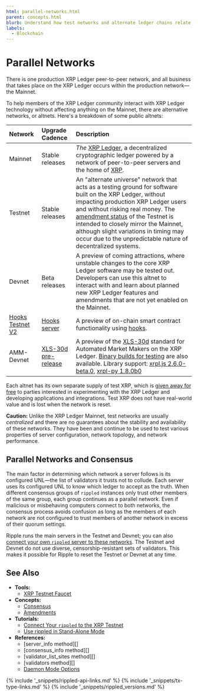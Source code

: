 ```yaml
---
html: parallel-networks.html
parent: concepts.html
blurb: Understand how test networks and alternate ledger chains relate to the production XRP Ledger.
labels:
  - Blockchain
---
```

# Parallel Networks

There is one production XRP Ledger peer-to-peer network, and all business that takes place on the XRP Ledger occurs within the production network—the Mainnet.

To help members of the XRP Ledger community interact with XRP Ledger technology without affecting anything on the Mainnet, there are alternative networks, or altnets. Here's a breakdown of some public altnets:

| Network | Upgrade Cadence | Description                                      |
|:--------|:----------------|:-------------------------------------------------|
| Mainnet | Stable releases | _The_ [XRP Ledger](xrp-ledger-overview.html), a  decentralized cryptographic ledger powered by a network of peer-to-peer servers and the home of [XRP](xrp.html). |
| Testnet | Stable releases | An "alternate universe" network that acts as a testing ground for software built on the XRP Ledger, without impacting production XRP Ledger users and without risking real money. The [amendment status](known-amendments.html) of the Testnet is intended to closely mirror the Mainnet, although slight variations in timing may occur due to the unpredictable nature of decentralized systems. |
| Devnet  | Beta releases   | A preview of coming attractions, where unstable changes to the core XRP Ledger software may be tested out. Developers can use this altnet to interact with and learn about planned new XRP Ledger features and amendments that are not yet enabled on the Mainnet. |
| [Hooks Testnet V2](https://hooks-testnet-v2.xrpl-labs.com/) | [Hooks server](https://github.com/XRPL-Labs/xrpld-hooks) | A preview of on-chain smart contract functionality using [hooks](https://write.as/xumm/xrpl-labs-is-working-on-the-transaction-hooks-amendment-for-the-xrp-ledger). |
| AMM-Devnet | [XLS-30d pre-release](https://github.com/gregtatcam/rippled/tree/amm-core-functionality/) | A preview of the [XLS-30d](https://github.com/XRPLF/XRPL-Standards/discussions/78) standard for Automated Market Makers on the XRP Ledger. <!-- SPELLING_IGNORE: 30d --> [Binary builds for testing](https://github.com/legleux/scheduled/releases) are also available. Library support: [xrpl.js 2.6.0-beta.0](https://www.npmjs.com/package/xrpl/v/2.6.0-beta.0), [xrpl-py 1.8.0b0](https://pypi.org/project/xrpl-py/1.8.0b0/) |

Each altnet has its own separate supply of test XRP, which is [given away for free](xrp-testnet-faucet.html) to parties interested in experimenting with the XRP Ledger and developing applications and integrations. Test XRP does not have real-world value and is lost when the network is reset.

**Caution:** Unlike the XRP Ledger Mainnet, test networks are usually _centralized_ and there are no guarantees about the stability and availability of these networks. They have been and continue to be used to test various properties of server configuration, network topology, and network performance.


## Parallel Networks and Consensus

The main factor in determining which network a server follows is its configured UNL—the list of validators it trusts not to collude. Each server uses its configured UNL to know which ledger to accept as the truth. When different consensus groups of `rippled` instances only trust other members of the same group, each group continues as a parallel network. Even if malicious or misbehaving computers connect to both networks, the consensus process avoids confusion as long as the members of each network are not configured to trust members of another network in excess of their quorum settings.

Ripple runs the main servers in the Testnet and Devnet; you can also [connect your own `rippled` server to these networks](connect-your-rippled-to-the-xrp-test-net.html). The Testnet and Devnet do not use diverse, censorship-resistant sets of validators. This makes it possible for Ripple to reset the Testnet or Devnet at any time.


## See Also

- **Tools:**
    - [XRP Testnet Faucet](xrp-test-net-faucet.html)
- **Concepts:**
    - [Consensus](consensus.html)
    - [Amendments](amendments.html)
- **Tutorials:**
    - [Connect Your `rippled` to the XRP Testnet](connect-your-rippled-to-the-xrp-test-net.html)
    - [Use rippled in Stand-Alone Mode](use-stand-alone-mode.html)
- **References:**
    - [server_info method][]
    - [consensus_info method][]
    - [validator_list_sites method][]
    - [validators method][]
    - [Daemon Mode Options](commandline-usage.html#daemon-mode-options)


<!--{# common link defs #}-->
{% include '_snippets/rippled-api-links.md' %}
{% include '_snippets/tx-type-links.md' %}
{% include '_snippets/rippled_versions.md' %}
